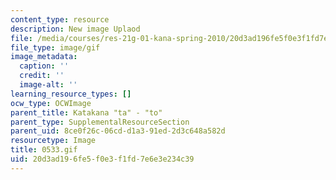 ```yaml
---
content_type: resource
description: New image Uplaod
file: /media/courses/res-21g-01-kana-spring-2010/20d3ad196fe5f0e3f1fd7e6e3e234c39_0533.gif
file_type: image/gif
image_metadata:
  caption: ''
  credit: ''
  image-alt: ''
learning_resource_types: []
ocw_type: OCWImage
parent_title: Katakana "ta" - "to"
parent_type: SupplementalResourceSection
parent_uid: 8ce0f26c-06cd-d1a3-91ed-2d3c648a582d
resourcetype: Image
title: 0533.gif
uid: 20d3ad19-6fe5-f0e3-f1fd-7e6e3e234c39
---
```

